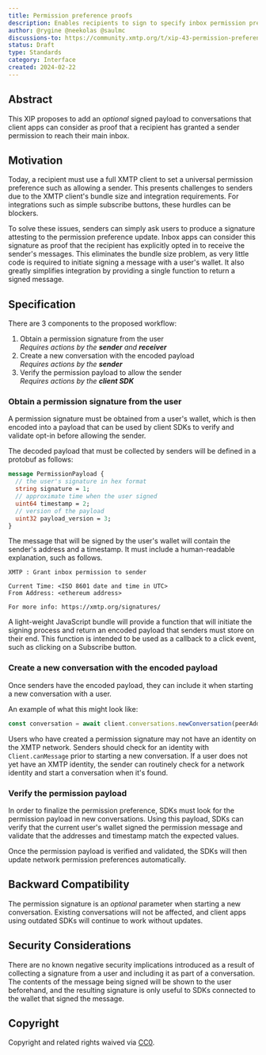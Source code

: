 ```yaml
---
title: Permission preference proofs
description: Enables recipients to sign to specify inbox permission preferences
author: @rygine @neekolas @saulmc
discussions-to: https://community.xmtp.org/t/xip-43-permission-preference-proofs/552
status: Draft
type: Standards
category: Interface
created: 2024-02-22
---
```


## Abstract

This XIP proposes to add an _optional_ signed payload to conversations that client apps can consider as proof that a recipient has granted a sender permission to reach their main inbox.

## Motivation

Today, a recipient must use a full XMTP client to set a universal permission preference such as allowing a sender. This presents challenges to senders due to the XMTP client's bundle size and integration requirements. For integrations such as simple subscribe buttons, these hurdles can be blockers.

To solve these issues, senders can simply ask users to produce a signature attesting to the permission preference update. Inbox apps can consider this signature as proof that the recipient has explicitly opted in to receive the sender's messages. This eliminates the bundle size problem, as very little code is required to initiate signing a message with a user's wallet. It also greatly simplifies integration by providing a single function to return a signed message.

## Specification

There are 3 components to the proposed workflow:

1. Obtain a permission signature from the user  
    _Requires actions by the **sender** and **receiver**_
2. Create a new conversation with the encoded payload  
    _Requires actions by the **sender**_
3. Verify the permission payload to allow the sender  
    _Requires actions by the **client SDK**_

### Obtain a permission signature from the user

A permission signature must be obtained from a user's wallet, which is then encoded into a payload that can be used by client SDKs to verify and validate opt-in before allowing the sender.

The decoded payload that must be collected by senders will be defined in a protobuf as follows:

```protobuf
message PermissionPayload {
  // the user's signature in hex format
  string signature = 1;
  // approximate time when the user signed
  uint64 timestamp = 2;
  // version of the payload
  uint32 payload_version = 3;
}
```

The message that will be signed by the user's wallet will contain the sender's address and a timestamp. It must include a human-readable explanation, such as follows.

```
XMTP : Grant inbox permission to sender

Current Time: <ISO 8601 date and time in UTC>
From Address: <ethereum address>

For more info: https://xmtp.org/signatures/
```

A light-weight JavaScript bundle will provide a function that will initiate the signing process and return an encoded payload that senders must store on their end. This function is intended to be used as a callback to a click event, such as clicking on a Subscribe button.

### Create a new conversation with the encoded payload

Once senders have the encoded payload, they can include it when starting a new conversation with a user.

An example of what this might look like:

```ts
const conversation = await client.conversations.newConversation(peerAddress, context, permissionPayload);
```

Users who have created a permission signature may not have an identity on the XMTP network. Senders should check for an identity with `Client.canMessage` prior to starting a new conversation. If a user does not yet have an XMTP identity, the sender can routinely check for a network identity and start a conversation when it's found.

### Verify the permission payload

In order to finalize the permission preference, SDKs must look for the permission payload in new conversations. Using this payload, SDKs can verify that the current user's wallet signed the permission message and validate that the addresses and timestamp match the expected values.

Once the permission payload is verified and validated, the SDKs will then update network permission preferences automatically.

## Backward Compatibility

The permission signature is an _optional_ parameter when starting a new conversation. Existing conversations will not be affected, and client apps using outdated SDKs will continue to work without updates.

## Security Considerations

There are no known negative security implications introduced as a result of collecting a signature from a user and including it as part of a conversation. The contents of the message being signed will be shown to the user beforehand, and the resulting signature is only useful to SDKs connected to the wallet that signed the message.

## Copyright

Copyright and related rights waived via [CC0](https://creativecommons.org/publicdomain/zero/1.0/).
